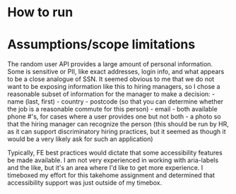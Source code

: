 # How to run



# Assumptions/scope limitations
The random user API provides a large amount of personal information. Some is sensitive or PII, like exact addresses, login info, and what appears to be a close analogue of SSN. It seemed obvious to me that we do not want to be exposing information like this to hiring managers, so I chose a reasonable subset of information for the manager to make a decision:
    - name (last, first)
    - country
    - postcode (so that you can determine whether the job is a reasonable commute for this person)
    - email
    - both available phone #'s, for cases where a user provides one but not both
    - a photo so that the hiring manager can recognize the person (this should be run by HR, as it can support discriminatory hiring practices, but it seemed as though it would be a very likely ask for such an application)

Typically, FE best practices would dictate that some accessibility features be made available. I am not very experienced in working with aria-labels and the like, but it's an area where I'd like to get more experience. I timeboxed my effort for this takehome assignment and determined that accessibility support was just outside of my timebox.


